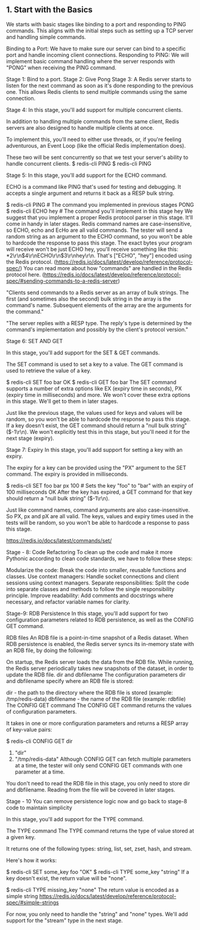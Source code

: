 ## 1. Start with the Basics
We starts with basic stages like binding to a port and responding to PING commands. 
This aligns with the initial steps such as setting up a TCP server and handling simple commands.

Binding to a Port: We have to make sure our server can bind to a specific port and handle incoming client connections.
Responding to PING: We will implement basic command handling where the server responds with "PONG" when receiving the PING command.



Stage 1: Bind to a port. 
Stage 2: Give Pong
Stage 3: A Redis server starts to listen for the next command as soon as it's done responding to the previous one. This allows Redis clients to send multiple commands using the same connection.

Stage 4: 
In this stage, you'll add support for multiple concurrent clients.

In addition to handling multiple commands from the same client, Redis servers are also designed to handle multiple clients at once.

To implement this, you'll need to either use threads, or, if you're feeling adventurous, an Event Loop (like the official Redis implementation does).

These two will be sent concurrently so that we test your server's ability to handle concurrent clients.
$ redis-cli PING
$ redis-cli PING


Stage 5: In this stage, you'll add support for the ECHO command.

ECHO is a command like PING that's used for testing and debugging. It accepts a single argument and returns it back as a RESP bulk string.

$ redis-cli PING # The command you implemented in previous stages PONG $ redis-cli ECHO hey # The command you'll implement in this stage hey We suggest that you implement a proper Redis protocol parser in this stage. It'll come in handy in later stages. Redis command names are case-insensitive, so ECHO, echo and EcHo are all valid commands. The tester will send a random string as an argument to the ECHO command, so you won't be able to hardcode the response to pass this stage. The exact bytes your program will receive won't be just ECHO hey, you'll receive something like this: *2\r\n$4\r\nECHO\r\n$3\r\nhey\r\n. That's ["ECHO", "hey"] encoded using the Redis protocol. (https://redis.io/docs/latest/develop/reference/protocol-spec/) You can read more about how "commands" are handled in the Redis protocol here. (https://redis.io/docs/latest/develop/reference/protocol-spec/#sending-commands-to-a-redis-server)

"Clients send commands to a Redis server as an array of bulk strings. The first (and sometimes also the second) bulk string in the array is the command's name. Subsequent elements of the array are the arguments for the command."

"The server replies with a RESP type. The reply's type is determined by the command's implementation and possibly by the client's protocol version."


Stage 6: SET AND GET

In this stage, you'll add support for the SET & GET commands.

The SET command is used to set a key to a value. The GET command is used to retrieve the value of a key.

$ redis-cli SET foo bar
OK
$ redis-cli GET foo
bar
The SET command supports a number of extra options like EX (expiry time in seconds), PX (expiry time in milliseconds) and more. We won't cover these extra options in this stage. We'll get to them in later stages.


Just like the previous stage, the values used for keys and values will be random, so you won't be able to hardcode the response to pass this stage.
If a key doesn't exist, the GET command should return a "null bulk string" ($-1\r\n). We won't explicitly test this in this stage, but you'll need it for the next stage (expiry).

Stage 7: Expiry
In this stage, you'll add support for setting a key with an expiry.

The expiry for a key can be provided using the "PX" argument to the SET command. The expiry is provided in milliseconds.

$ redis-cli SET foo bar px 100 # Sets the key "foo" to "bar" with an expiry of 100 milliseconds
OK
After the key has expired, a GET command for that key should return a "null bulk string" ($-1\r\n).


Just like command names, command arguments are also case-insensitive. So PX, px and pX are all valid.
The keys, values and expiry times used in the tests will be random, so you won't be able to hardcode a response to pass this stage.

https://redis.io/docs/latest/commands/set/


Stage - 8: Code Refactoring
To clean up the code and make it more Pythonic according to clean code standards, we have to follow these steps:

Modularize the code: Break the code into smaller, reusable functions and classes.
Use context managers: Handle socket connections and client sessions using context managers.
Separate responsibilities: Split the code into separate classes and methods to follow the single responsibility principle.
Improve readability: Add comments and docstrings where necessary, and refactor variable names for clarity.


Stage-9: RDB Persistence
In this stage, you'll add support for two configuration parameters related to RDB persistence, as well as the CONFIG GET command.

RDB files
An RDB file is a point-in-time snapshot of a Redis dataset. When RDB persistence is enabled, the Redis server syncs its in-memory state with an RDB file, by doing the following:

On startup, the Redis server loads the data from the RDB file.
While running, the Redis server periodically takes new snapshots of the dataset, in order to update the RDB file.
dir and dbfilename
The configuration parameters dir and dbfilename specify where an RDB file is stored:

dir - the path to the directory where the RDB file is stored (example: /tmp/redis-data)
dbfilename - the name of the RDB file (example: rdbfile)
The CONFIG GET command
The CONFIG GET command returns the values of configuration parameters.

It takes in one or more configuration parameters and returns a RESP array of key-value pairs:

$ redis-cli CONFIG GET dir
1) "dir"
2) "/tmp/redis-data"
Although CONFIG GET can fetch multiple parameters at a time, the tester will only send CONFIG GET commands with one parameter at a time.

You don't need to read the RDB file in this stage, you only need to store dir and dbfilename. Reading from the file will be covered in later stages.


Stage - 10
You can remove persistence logic now and go back to stage-8 code to maintain simplicity

In this stage, you'll add support for the TYPE command.

The TYPE command
The TYPE command returns the type of value stored at a given key.

It returns one of the following types: string, list, set, zset, hash, and stream.

Here's how it works:

$ redis-cli SET some_key foo
"OK"
$ redis-cli TYPE some_key
"string"
If a key doesn't exist, the return value will be "none".

$ redis-cli TYPE missing_key
"none"
The return value is encoded as a simple string 
https://redis.io/docs/latest/develop/reference/protocol-spec/#simple-strings

For now, you only need to handle the "string" and "none" types. We'll add support for the "stream" type in the next stage.

